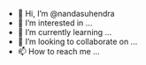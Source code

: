 - 👋 Hi, I’m @nandasuhendra
- 👀 I’m interested in ...
- 🌱 I’m currently learning ...
- 💞️ I’m looking to collaborate on ...
- 📫 How to reach me ...

<!---
nandasuhendra/nandasuhendra is a ✨ special ✨ repository because its `README.md` (this file) appears on your GitHub profile.
You can click the Preview link to take a look at your changes.
--->
